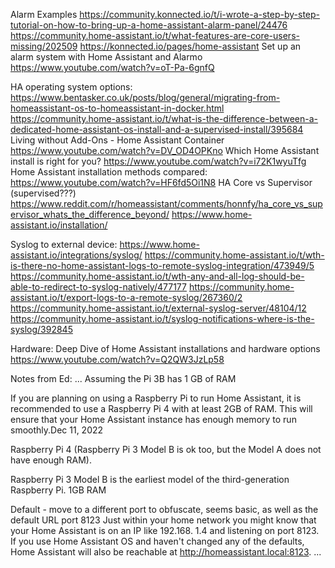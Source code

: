 Alarm Examples
https://community.konnected.io/t/i-wrote-a-step-by-step-tutorial-on-how-to-bring-up-a-home-assistant-alarm-panel/24476
https://community.home-assistant.io/t/what-features-are-core-users-missing/202509
https://konnected.io/pages/home-assistant
Set up an alarm system with Home Assistant and Alarmo https://www.youtube.com/watch?v=oT-Pa-6gnfQ


HA operating system options:
https://www.bentasker.co.uk/posts/blog/general/migrating-from-homeassistant-os-to-homeassistant-in-docker.html
https://community.home-assistant.io/t/what-is-the-difference-between-a-dedicated-home-assistant-os-install-and-a-supervised-install/395684
Living without Add-Ons - Home Assistant Container  https://www.youtube.com/watch?v=DV_OD4OPKno
Which Home Assistant install is right for you?  https://www.youtube.com/watch?v=i72K1wyuTfg
Home Assistant installation methods compared: https://www.youtube.com/watch?v=HF6fd5Oi1N8
HA Core vs Supervisor (supervised???)   https://www.reddit.com/r/homeassistant/comments/honnfy/ha_core_vs_supervisor_whats_the_difference_beyond/
https://www.home-assistant.io/installation/

Syslog to external device:
https://www.home-assistant.io/integrations/syslog/
https://community.home-assistant.io/t/wth-is-there-no-home-assistant-logs-to-remote-syslog-integration/473949/5
https://community.home-assistant.io/t/wth-any-and-all-log-should-be-able-to-redirect-to-syslog-natively/477177
https://community.home-assistant.io/t/export-logs-to-a-remote-syslog/267360/2
https://community.home-assistant.io/t/external-syslog-server/48104/12
https://community.home-assistant.io/t/syslog-notifications-where-is-the-syslog/392845

Hardware:
Deep Dive of Home Assistant installations and hardware options https://www.youtube.com/watch?v=Q2QW3JzLp58

Notes from Ed:
...
Assuming the Pi 3B has 1 GB of RAM

If you are planning on using a Raspberry Pi to run Home Assistant, it is recommended to use a Raspberry Pi 4 with at least 2GB of RAM. This will ensure that your Home Assistant instance has enough memory to run smoothly.Dec 11, 2022

Raspberry Pi 4 (Raspberry Pi 3 Model B is ok too, but the Model A does not have enough RAM).

Raspberry Pi 3 Model B is the earliest model of the third-generation Raspberry Pi. 
1GB RAM

Default - move to a different port to obfuscate, seems basic, as well as the default URL
port 8123
Just within your home network you might know that your Home Assistant is on an IP like 192.168. 1.4 and listening on port 8123. If you use Home Assistant OS and haven't changed any of the defaults, Home Assistant will also be reachable at http://homeassistant.local:8123.
...

